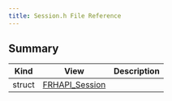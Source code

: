 ```yaml
---
title: Session.h File Reference
---
```


## Summary
| Kind | View | Description |
|------|------|-------------|
|struct|[FRHAPI_Session](/unreal-plugins/all/structfrhapi__session/#structFRHAPI__Session)||
